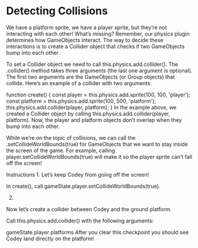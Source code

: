 # Detecting Collisions
We have a platform sprite, we have a player sprite, but they’re not interacting with each other! What’s missing? Remember, our physics plugin determines how GameObjects interact. The way to decide these interactions is to create a Collider object that checks if two GameObjects bump into each other.

To set a Collider object we need to call this.physics.add.collider(). The .collider() method takes three arguments (the last one argument is optional). The first two arguments are the GameObjects (or Group objects) that collide. Here’s an example of a collider with two arguments:

function create() {
  const player = this.physics.add.sprite(100, 100, 'player');
  const platform = this.physics.add.sprite(100, 500, 'platform');
  this.physics.add.collider(player, platform);
}
In the example above, we created a Collider object by calling this.physics.add.collider(player, platform). Now, the player and platform objects don’t overlap when they bump into each other.

While we’re on the topic of collisions, we can call the .setCollideWorldBounds(true) for GameObjects that we want to stay inside the screen of the game. For example, calling player.setCollideWorldBounds(true) will make it so the player sprite can’t fall off the screen!

Instructions
1.
Let’s keep Codey from going off the screen!

In create(), call gameState.player.setCollideWorldBounds(true).

2.
Now let’s create a collider between Codey and the ground platform.

Call this.physics.add.collider() with the following arguments:

gameState.player
platforms
After you clear this checkpoint you should see Codey land directly on the platform!


